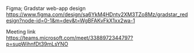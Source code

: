 
Figma; Gradstar web-app design 
<br>
https://www.figma.com/design/sa6YkM4HDnty2XM3TZo8Mz/gradstar_redesign?node-id=0-1&m=dev&t=WgBFAKvFkX1xx2wa-1
<br>

Meeting link
<br>
https://teams.microsoft.com/meet/3388972344797?p=supWihnfDt39mLsYNO
<br>
